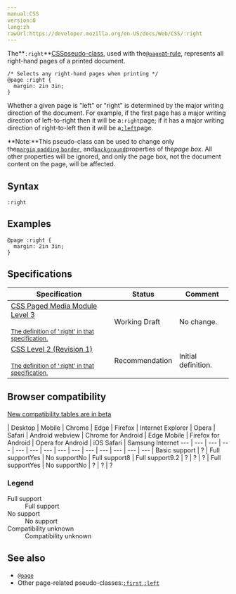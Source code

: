 ```yaml
---
manual:CSS
version:0
lang:zh
rawUrl:https://developer.mozilla.org/en-US/docs/Web/CSS/:right
---
```






The**`:right`**[CSS](%427 "")[pseudo-class](%29702 ""), used with the[`@page`](%4547 "The @page CSS at-rule is used to modify some CSS properties when printing a document. You can't change all CSS properties with @page. You can only change the margins, orphans, widows, and page breaks of the document. Attempts to change any other CSS properties will be ignored.")[at-rule](%4443 ""), represents all right-hand pages of a printed document.


```
/* Selects any right-hand pages when printing */
@page :right {
  margin: 2in 3in;
}
```


Whether a given page is &quot;left&quot; or &quot;right&quot; is determined by the major writing direction of the document. For example, if the first page has a major writing direction of left-to-right then it will be a`:right`page; if it has a major writing direction of right-to-left then it will be a[`:left`](%31817 "The :left CSS pseudo-class, used with the @page at-rule, represents all left-hand pages of a printed document.")page.



**Note:**This pseudo-class can be used to change only the[`margin`](%29241 "The margin CSS property sets the margin area on all four sides of an element. It is a shorthand for setting all individual margins at once: margin-top, margin-right, margin-bottom, and margin-left."),[`padding`](%29242 "The padding CSS property sets the padding area on all four sides of an element. It is a shorthand for setting all individual paddings at once: padding-top, padding-right, padding-bottom, and padding-left."),[`border`](%29117 "The border CSS property is a shorthand for setting all individual border property values in a single declaration: border-width, border-style, and border-color."), and[`background`](%28694 "The background CSS property is a short way to declare all background style options at once, including color, image, origin and size, repeat method, and other features.")properties of the*page box*. All other properties will be ignored, and only the page box, not the document content on the page, will be affected.



## Syntax<a name="Syntax"></a>

```
:right
```

## Examples<a name="Examples"></a>

```
@page :right {
  margin: 2in 3in;
}
```

## Specifications<a name="Specifications"></a>

Specification | Status | Comment 
 ---  |  ---  |  ---  | 
[CSS Paged Media Module Level 3<br></br><small>The definition of &#39;:right&#39; in that specification.</small>](%29886 "") | Working Draft | No change. 
[CSS Level 2 (Revision 1)<br></br><small>The definition of &#39;:right&#39; in that specification.</small>](%29224 "") | Recommendation | Initial definition. 


## Browser compatibility<a name="Browser_compatibility"></a>
[New compatibility tables are in beta<i></i>](%3360 "")

 | <abbr>Desktop<i></i></abbr> | <abbr>Mobile<i></i></abbr> 
 | <abbr>Chrome<i></i></abbr> | <abbr>Edge<i></i></abbr> | <abbr>Firefox<i></i></abbr> | <abbr>Internet Explorer<i></i></abbr> | <abbr>Opera<i></i></abbr> | <abbr>Safari<i></i></abbr> | <abbr>Android webview<i></i></abbr> | <abbr>Chrome for Android<i></i></abbr> | <abbr>Edge Mobile<i></i></abbr> | <abbr>Firefox for Android<i></i></abbr> | <abbr>Opera for Android<i></i></abbr> | <abbr>iOS Safari<i></i></abbr> | <abbr>Samsung Internet<i></i></abbr> 
 ---  |  ---  |  ---  |  ---  |  ---  |  ---  |  ---  |  ---  |  ---  |  ---  |  ---  |  ---  |  ---  |  ---  | 
Basic support | <abbr>?</abbr> | <abbr>Full support</abbr>Yes | <abbr>No support</abbr>No | <abbr>Full support</abbr>8 | <abbr>Full support</abbr>9.2 | <abbr>?</abbr> | <abbr>?</abbr> | <abbr>?</abbr> | <abbr>Full support</abbr>Yes | <abbr>No support</abbr>No | <abbr>?</abbr> | <abbr>?</abbr> | <abbr>?</abbr> 


### Legend<a name="Legend"></a>
<dl><dt id=''><abbr>Full support</abbr></dt><dd>Full support</dd><dt id=''><abbr>No support</abbr></dt><dd>No support</dd><dt id=''><abbr>Compatibility unknown</abbr></dt><dd>Compatibility unknown</dd></dl>

## See also<a name="See_also"></a>

* [`@page`](%4547 "The @page CSS at-rule is used to modify some CSS properties when printing a document. You can't change all CSS properties with @page. You can only change the margins, orphans, widows, and page breaks of the document. Attempts to change any other CSS properties will be ignored.")
* Other page-related pseudo-classes:[`:first`](%31818 "The :first CSS pseudo-class, used with the  @page at-rule, represents the first page of a printed document."),[`:left`](%31817 "The :left CSS pseudo-class, used with the @page at-rule, represents all left-hand pages of a printed document.")



